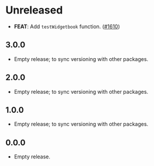 # Unreleased

- **FEAT**: Add `testWidgetbook` function. ([#1610](https://github.com/widgetbook/widgetbook/pull/1610))

## 3.0.0

- Empty release; to sync versioning with other packages.

## 2.0.0

- Empty release; to sync versioning with other packages.

## 1.0.0

- Empty release; to sync versioning with other packages.

## 0.0.0

- Empty release.
